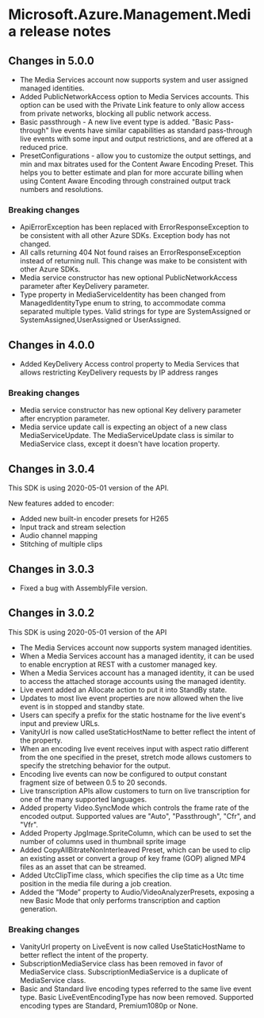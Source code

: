 # Microsoft.Azure.Management.Media release notes

## Changes in 5.0.0

- The Media Services account now supports system and user assigned managed identities.
- Added PublicNetworkAccess option to Media Services accounts. This option can be used with the Private Link feature to only allow access from private networks, blocking all public network access.
- Basic passthrough - A new live event type is added. "Basic Pass-through" live events have similar capabilities as standard pass-through live events with some input and output restrictions, and are offered at a reduced price.
- PresetConfigurations - allow you to customize the output settings, and min and max bitrates used for the Content Aware Encoding Preset. This helps you to better estimate and plan for more accurate billing when using Content Aware Encoding through constrained output track numbers and resolutions.

### Breaking changes

- ApiErrorException has been replaced with ErrorResponseException to be consistent with all other Azure SDKs. Exception body has not changed.
- All calls returning 404 Not found raises an ErrorResponseException instead of returning null. This change was make to be consistent with other Azure SDKs.
- Media service constructor has new optional PublicNetworkAccess parameter after KeyDelivery parameter.
- Type property in MediaServiceIdentity has been changed from ManagedIdentityType enum to string, to accommodate comma separated multiple types. Valid strings for type are SystemAssigned or SystemAssigned,UserAssigned or UserAssigned.

## Changes in 4.0.0

- Added KeyDelivery Access control property to Media Services that allows restricting KeyDelivery requests by IP address ranges

### Breaking changes

- Media service constructor has new optional Key delivery parameter after encryption parameter.
- Media service update call is expecting an object of a new class MediaServiceUpdate. The MediaServiceUpdate class is similar to MediaService class, except it doesn't have location property.

## Changes in 3.0.4

This SDK is using 2020-05-01 version of the API.

New features added to encoder:

- Added new built-in encoder presets for H265
- Input track and stream selection
- Audio channel mapping
- Stitching of multiple clips

## Changes in 3.0.3

- Fixed a bug with AssemblyFile version.

## Changes in 3.0.2

This SDK is using 2020-05-01 version of the API

- The Media Services account now supports system managed identities.
- When a Media Services account has a managed identity, it can be used to enable encryption at REST with a customer managed key.
- When a Media Services account has a managed identity, it can be used to access the attached storage accounts using the managed identity.
- Live event added an Allocate action to put it into StandBy state.
- Updates to most live event properties are now allowed when the live event is in stopped and standby state.
- Users can specify a prefix for the static hostname for the live event's input and preview URLs.
- VanityUrl is now called useStaticHostName to better reflect the intent of the property.
- When an encoding live event receives input with aspect ratio different from the one specified in the preset, stretch mode allows customers to specify the stretching behavior for the output.
- Encoding live events can now be configured to output constant fragment size of between 0.5 to 20 seconds.
- Live transcription APIs allow customers to turn on live transcription for one of the many supported languages.
- Added property Video.SyncMode which controls the frame rate of the encoded output. Supported values are "Auto", "Passthrough", "Cfr", and "Vfr".
- Added Property JpgImage.SpriteColumn, which can be used to set the number of columns used in thumbnail sprite image
- Added CopyAllBitrateNonInterleaved Preset, which can be used to clip an existing asset or convert a group of key frame (GOP) aligned MP4 files as an asset that can be streamed.
- Added UtcClipTime class, which specifies the clip time as a Utc time position in the media file during a job creation.
- Added the “Mode” property to Audio/VideoAnalyzerPresets, exposing a new Basic Mode that only performs transcription and caption generation.

### Breaking changes

- VanityUrl property on LiveEvent is now called UseStaticHostName to better reflect the intent of the property.
- SubscriptionMediaService class has been removed in favor of MediaService class. SubscriptionMediaService is a duplicate of MediaService class.
- Basic and Standard live encoding types referred to the same live event type. Basic LiveEventEncodingType has now been removed. Supported encoding types are Standard, Premium1080p or None.
